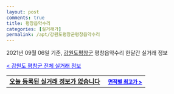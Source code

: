 ```yaml
---
layout: post
comments: true
title: 평창읍약수리
categories: [실거래가]
permalink: /apt/강원도평창군평창읍약수리
---
```


2021년 09월 06일 기준, <a href="/apt/강원도평창군">강원도평창군</a> 평창읍약수리 한달간 실거래 정보

<a style="color: blue;" href="/apt/강원도평창군">< 강원도 평창군 전체 실거래 정보</a>
<!---- start ---->
<table>
  <tr>
    <td colspan="4" style="font-weight: bold;"><a href="/apt/강원도평창군평창읍약수리{name_without_space}">오늘 등록된 실거래 정보가 없습니다</a> &nbsp;&nbsp;&nbsp; <a style="color: blue; font-size: smaller;" href="/apt/강원도평창군평창읍약수리{name_without_space}">면적별 최고가 ></a></td>
  </tr>
    
</table>
<!---- end ---->
    